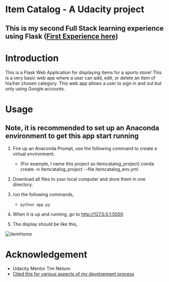 # Item Catalog - A Udacity project 
## This is my second Full Stack learning experience using Flask ([First Experience here](https://github.com/WhiskersReneeWe/keras_image_classifer))

# Introduction

This is a Flask Web Application for displaying items for a sports store! This is a very basic web app where a user can add, edit, or delete an item of his/her chosen category. This web app allows a user to sign in and out but only using Google accounts. 

# Usage
## Note, it is recommended to set up an Anaconda environment to get this app start running

1. Fire up an Anaconda Prompt, use the following command to create a virtual environment.
    * (For example, I name this project as itemcatalog_project) conda create -n itemcatalog_project --file itemcatalog_env.yml

2. Download all files to your local computer and store them in one directory.
3. run the following commands,
   * `python app.py` 
   
4. When it is up and running, go to http://127.0.0.1:5000
5. The display should be like this,

![itemHome](https://user-images.githubusercontent.com/43501958/57992640-180ae500-7a6a-11e9-9467-1d80a7bdf0a1.JPG)


# Acknowledgement

* Udacity Mentor Tim Nelson
* [Cited this for various aspects of my development process](https://github.com/rrjoson/udacity-item-catalog)
